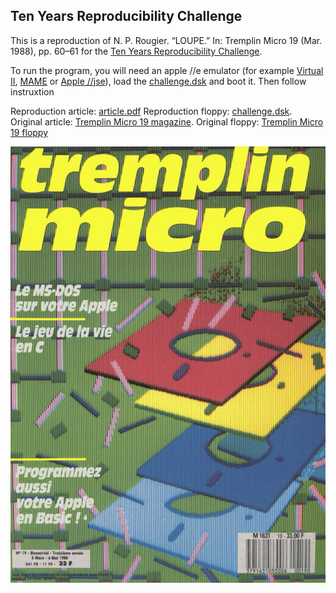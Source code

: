 
## Ten Years Reproducibility Challenge

This is a reproduction of N. P. Rougier. “LOUPE.” In: Tremplin Micro 19
(Mar. 1988), pp. 60–61 for the [Ten Years Reproducibility
Challenge](https://rescience.github.io/ten-years/).

To run the program, you will need an apple //e emulator (for example [Virtual
II](http://www.virtualii.com/), [MAME](https://www.mamedev.org/) or [Apple
//jse]( https://www.scullinsteel.com/apple/e)), load the
[challenge.dsk](challenge.dsk) and boot it. Then follow instruxtion

Reproduction article: [article.pdf](article/article.pdf)
Reproduction floppy: [challenge.dsk](challenge.dsk). 
Original article: [Tremplin Micro 19 magazine](https://archive.org/details/tremplin_micro_newsletter_issue_19). 
Original floppy: [Tremplin Micro 19 floppy](https://mirrors.apple2.org.za/ftp.apple.asimov.net/images/non-english/french/tremplinmicro/tremplinmicro_19_disks.zip)

![](article/figures/Tremplin-Micro-19-p1.jpg)
